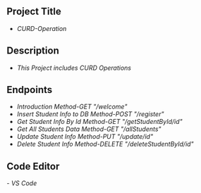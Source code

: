 ## Project Title
- *CURD-Operation*

## Description
- *This Project includes CURD Operations*

## Endpoints
- *Introduction Method-GET "/welcome"*
- *Insert Student Info to DB Method-POST "/register"*
- *Get Student Info By Id Method-GET "/getStudentById/id"*
- *Get All Students Data Method-GET "/allStudents"*
- *Update Student Info Method-PUT "/update/id"*
- *Delete Student Info Method-DELETE "/deleteStudentById/id"*

## Code Editor
- *VS Code*
